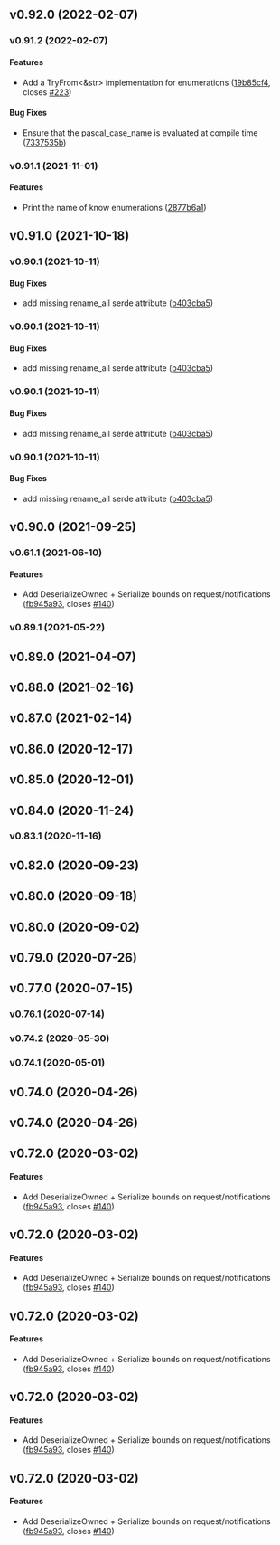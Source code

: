 <a name="v0.92.0"></a>
## v0.92.0 (2022-02-07)




<a name="v0.91.2"></a>
### v0.91.2 (2022-02-07)


#### Features

*   Add a TryFrom<&str> implementation for enumerations ([19b85cf4](https://github.com/gluon-lang/lsp-types/commit/19b85cf4a7b5396a89d364e271c3867eb6c840e4), closes [#223](https://github.com/gluon-lang/lsp-types/issues/223))

#### Bug Fixes

*   Ensure that the pascal_case_name is evaluated at compile time ([7337535b](https://github.com/gluon-lang/lsp-types/commit/7337535b79000912f859319455cd371af77d1899))



<a name="v0.91.1"></a>
### v0.91.1 (2021-11-01)


#### Features

*   Print the name of know enumerations ([2877b6a1](https://github.com/gluon-lang/lsp-types/commit/2877b6a131ef5c28310b972126f6d1b23cd97788))



<a name="v0.91.0"></a>
## v0.91.0 (2021-10-18)




<a name="v0.90.1"></a>
### v0.90.1 (2021-10-11)


#### Bug Fixes

*   add missing rename_all serde attribute ([b403cba5](https://github.com/gluon-lang/lsp-types/commit/b403cba5fb568f7f1bda3ea2929822269797f7f3))



<a name="v0.90.1"></a>
### v0.90.1 (2021-10-11)


#### Bug Fixes

*   add missing rename_all serde attribute ([b403cba5](https://github.com/gluon-lang/lsp-types/commit/b403cba5fb568f7f1bda3ea2929822269797f7f3))



<a name="v0.90.1"></a>
### v0.90.1 (2021-10-11)


#### Bug Fixes

*   add missing rename_all serde attribute ([b403cba5](https://github.com/gluon-lang/lsp-types/commit/b403cba5fb568f7f1bda3ea2929822269797f7f3))



<a name="v0.90.1"></a>
### v0.90.1 (2021-10-11)


#### Bug Fixes

*   add missing rename_all serde attribute ([b403cba5](https://github.com/gluon-lang/lsp-types/commit/b403cba5fb568f7f1bda3ea2929822269797f7f3))



<a name="v0.90.0"></a>
## v0.90.0 (2021-09-25)




<a name="v0.61.1"></a>
### v0.61.1 (2021-06-10)


#### Features

*   Add DeserializeOwned + Serialize bounds on request/notifications ([fb945a93](https://github.com/gluon-lang/lsp-types/commit/fb945a9347b353dd9bc5aab99a86731bebd94c15), closes [#140](https://github.com/gluon-lang/lsp-types/issues/140))



<a name="v0.89.1"></a>
### v0.89.1 (2021-05-22)




<a name="v0.89.0"></a>
## v0.89.0 (2021-04-07)




<a name="v0.88.0"></a>
## v0.88.0 (2021-02-16)




<a name="v0.87.0"></a>
## v0.87.0 (2021-02-14)




<a name="v0.86.0"></a>
## v0.86.0 (2020-12-17)




<a name="v0.85.0"></a>
## v0.85.0 (2020-12-01)




<a name="v0.84.0"></a>
## v0.84.0 (2020-11-24)




<a name="v0.83.1"></a>
### v0.83.1 (2020-11-16)




<a name="v0.82.0"></a>
## v0.82.0 (2020-09-23)




<a name="v0.80.0"></a>
## v0.80.0 (2020-09-18)




<a name="v0.80.0"></a>
## v0.80.0 (2020-09-02)




<a name="v0.79.0"></a>
## v0.79.0 (2020-07-26)




<a name="v0.77.0"></a>
## v0.77.0 (2020-07-15)




<a name="v0.76.1"></a>
### v0.76.1 (2020-07-14)




<a name="v0.74.2"></a>
### v0.74.2 (2020-05-30)




<a name="v0.74.1"></a>
### v0.74.1 (2020-05-01)




<a name="v0.74.0"></a>
## v0.74.0 (2020-04-26)




<a name="v0.74.0"></a>
## v0.74.0 (2020-04-26)




<a name="v0.72.0"></a>
## v0.72.0 (2020-03-02)


#### Features

*   Add DeserializeOwned + Serialize bounds on request/notifications ([fb945a93](https://github.com/gluon-lang/lsp-types/commit/fb945a9347b353dd9bc5aab99a86731bebd94c15), closes [#140](https://github.com/gluon-lang/lsp-types/issues/140))



<a name="v0.72.0"></a>
## v0.72.0 (2020-03-02)


#### Features

*   Add DeserializeOwned + Serialize bounds on request/notifications ([fb945a93](https://github.com/gluon-lang/lsp-types/commit/fb945a9347b353dd9bc5aab99a86731bebd94c15), closes [#140](https://github.com/gluon-lang/lsp-types/issues/140))



<a name="v0.72.0"></a>
## v0.72.0 (2020-03-02)


#### Features

*   Add DeserializeOwned + Serialize bounds on request/notifications ([fb945a93](https://github.com/gluon-lang/lsp-types/commit/fb945a9347b353dd9bc5aab99a86731bebd94c15), closes [#140](https://github.com/gluon-lang/lsp-types/issues/140))



<a name="v0.72.0"></a>
## v0.72.0 (2020-03-02)


#### Features

*   Add DeserializeOwned + Serialize bounds on request/notifications ([fb945a93](https://github.com/gluon-lang/lsp-types/commit/fb945a9347b353dd9bc5aab99a86731bebd94c15), closes [#140](https://github.com/gluon-lang/lsp-types/issues/140))



<a name="v0.72.0"></a>
## v0.72.0 (2020-03-02)


#### Features

*   Add DeserializeOwned + Serialize bounds on request/notifications ([fb945a93](https://github.com/gluon-lang/lsp-types/commit/fb945a9347b353dd9bc5aab99a86731bebd94c15), closes [#140](https://github.com/gluon-lang/lsp-types/issues/140))




